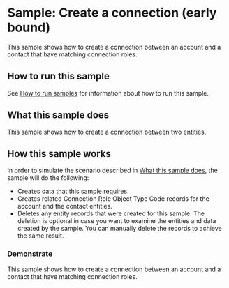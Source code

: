 
# Sample: Create a connection (early bound)

This sample shows how to create a connection between an account and a contact that have matching connection roles.

## How to run this sample

See [How to run samples](https://github.com/microsoft/Dynamics365-Apps-Samples/blob/master/sales/README.md) for information about how to run this sample.

## What this sample does

This sample shows how to create a connection between two entities.

## How this sample works

In order to simulate the scenario described in [What this sample does](#what-this-sample-does), the sample will do the following:

- Creates data that this sample requires.
- Creates related Connection Role Object Type Code records for the account and the contact entities.
- Deletes any entity records that were created for this sample. The deletion is optional in case you want to examine the entities and data created by the sample. You can manually delete the records to achieve the same result.

### Demonstrate

This sample shows how to create a connection between an account and a contact that have matching connection roles.